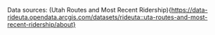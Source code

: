 Data sources:
(Utah Routes and Most Recent Ridership){https://data-rideuta.opendata.arcgis.com/datasets/rideuta::uta-routes-and-most-recent-ridership/about}